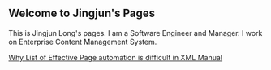 ## Welcome to Jingjun's Pages

This is Jingjun Long's pages. I am a Software Engineer and Manager. I work on Enterprise Content Management System. 

[Why List of Effective Page automation is difficult in XML Manual](./_posts/20180316-LEP/LEP.md)